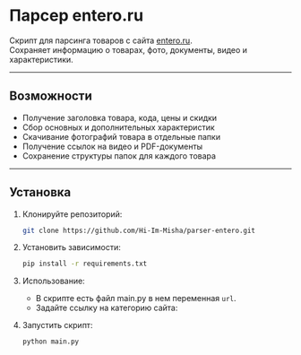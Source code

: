 # Парсер entero.ru

Скрипт для парсинга товаров с сайта [entero.ru](https://entero.ru/).  
Сохраняет информацию о товарах, фото, документы, видео и характеристики.

---

## Возможности
- Получение заголовка товара, кода, цены и скидки  
- Сбор основных и дополнительных характеристик  
- Скачивание фотографий товара в отдельные папки  
- Получение ссылок на видео и PDF-документы  
- Сохранение структуры папок для каждого товара  

---

## Установка

1. Клонируйте репозиторий:  
   ```bash
   git clone https://github.com/Hi-Im-Misha/parser-entero.git
2. Установить зависимости:
    ```bash
    pip install -r requirements.txt
3. Использование:
   - В скрипте есть файл main.py в нем переменная `url`.
   - Задайте ссылку на категорию сайта:

4. Запустить скрипт:
   ```bash
   python main.py
